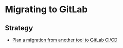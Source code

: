 # Migrating to GitLab

## Strategy

* [Plan a migration from another tool to GitLab CI/CD](https://docs.gitlab.com/ee/ci/migration/plan_a_migration.html)
